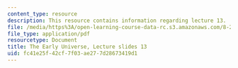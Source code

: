 ```yaml
---
content_type: resource
description: This resource contains information regarding lecture 13.
file: /media/https%3A/open-learning-course-data-rc.s3.amazonaws.com/8-286-the-early-universe-fall-2013/fc41e25f42cf7f03ae277d28673419d1_MIT8_286F13_lec13.pdf
file_type: application/pdf
resourcetype: Document
title: The Early Universe, Lecture slides 13
uid: fc41e25f-42cf-7f03-ae27-7d28673419d1
---
```

